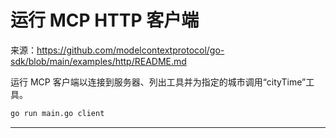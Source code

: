 # 运行 MCP HTTP 客户端

来源：https://github.com/modelcontextprotocol/go-sdk/blob/main/examples/http/README.md

运行 MCP 客户端以连接到服务器、列出工具并为指定的城市调用“cityTime”工具。

```bash
go run main.go client
```

--------------------------------
